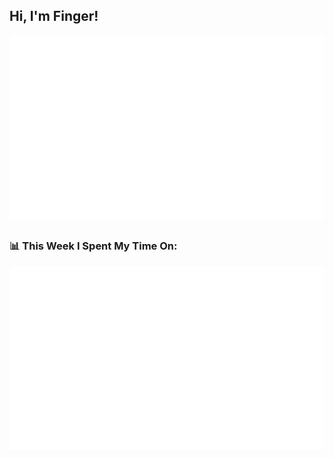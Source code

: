 <h2> Hi, I'm Finger!</h2>

<img align="right" src="https://raw.githubusercontent.com/spianmo/github-stats/master/generated/overview.svg#gh-light-mode-only">

<!-- <img align="right" height="160em" src="https://github-readme-stats-eight-theta.vercel.app/api/top-langs/?username=spianmo&layout=compact&langs_count=8&theme=algolia"/>	 -->
	
```go
package main

type Me struct {
	Name   string
	Job    string
	Code   string
	Skills string
}

func main() {
	me := &Me{
		Name:   "Finger",
		Job:    "Client-side Engineer",
		Code:   "Java, Kotlin, C#, Rust and C++ and Others",
		Skills: "Android, Security, Cross-platform client, NLP, CV, ASR ^o^",
	}
	_ = me
}
```


<h3>📊 This Week I Spent My Time On:</h3>
<img align='right' src="https://raw.githubusercontent.com/spianmo/github-stats/master/generated/languages.svg#gh-light-mode-only">

<!--START_SECTION:waka-->

```txt
Kotlin                         12 hrs 33 mins  ██████████▒░░░░░░░░░░░░░░   41.59 %
Java                           7 hrs 49 mins   ██████▒░░░░░░░░░░░░░░░░░░   25.88 %
Python                         2 hrs 2 mins    █▓░░░░░░░░░░░░░░░░░░░░░░░   06.77 %
CMake                          1 hr 58 mins    █▓░░░░░░░░░░░░░░░░░░░░░░░   06.54 %
XML                            1 hr 29 mins    █▒░░░░░░░░░░░░░░░░░░░░░░░   04.93 %
```

<!--END_SECTION:waka-->
